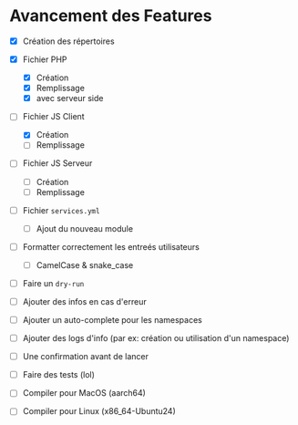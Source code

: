 # Avancement des Features

- [x] Création des répertoires
- [x] Fichier PHP
  - [x] Création
  - [x] Remplissage
  - [x] avec serveur side
- [ ] Fichier JS Client
  - [x] Création
  - [ ] Remplissage
- [ ] Fichier JS Serveur
  - [ ] Création
  - [ ] Remplissage
- [ ] Fichier `services.yml`
  - [ ] Ajout du nouveau module
- [ ] Formatter correctement les entreés utilisateurs
  - [ ] CamelCase & snake_case
- [ ] Faire un `dry-run`
- [ ] Ajouter des infos en cas d'erreur
- [ ] Ajouter un auto-complete pour les namespaces
- [ ] Ajouter des logs d'info (par ex: création ou utilisation d'un namespace)
- [ ] Une confirmation avant de lancer

- [ ] Faire des tests (lol)

- [ ] Compiler pour MacOS (aarch64)
- [ ] Compiler pour Linux (x86_64-Ubuntu24)
